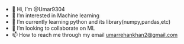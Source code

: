 - 👋 Hi, I’m @Umar9304
- 👀 I’m interested in Machine learning
- 🌱 I’m currently learning python and its library(numpy,pandas,etc)
- 💞️ I’m looking to collaborate on ML
- 📫 How to reach me through my email umarrehankhan2@gmail.com

<!---
Umar9304/Umar9304 is a ✨ special ✨ repository because its `README.md` (this file) appears on your GitHub profile.
You can click the Preview link to take a look at your changes.
--->
